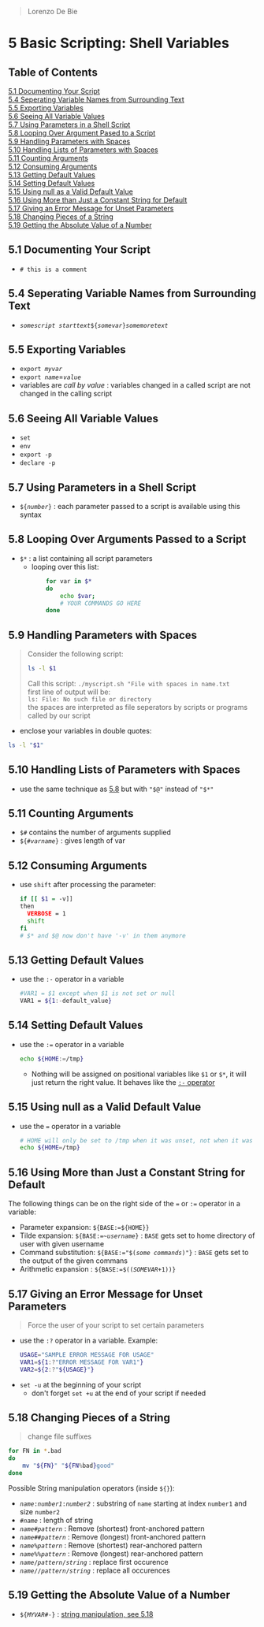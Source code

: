 >Lorenzo De Bie
# 5 Basic Scripting: Shell Variables
## Table of Contents
[5.1 Documenting Your Script](#51-documenting-your-script)  
[5.4 Seperating Variable Names from Surrounding Text](#54-seperating-variable-names-from-surrounding-text)  
[5.5 Exporting Variables](#55-exporting-variables)  
[5.6 Seeing All Variable Values](#56-seeing-all-variable-values)  
[5.7 Using Parameters in a Shell Script](#57-using-parameters-in-a-shell-script)  
[5.8 Looping Over Argument Pased to a Script](#58-looping-over-argument-pased-to-a-script)  
[5.9 Handling Parameters with Spaces](#59-handling-parameters-with-spaces)  
[5.10 Handling Lists of Parameters with Spaces](#510-handling-lists-of-parameters-with-spaces)  
[5.11 Counting Arguments](#511-counting-arguments)  
[5.12 Consuming Arguments](#512-consuming-arguments)  
[5.13 Getting Default Values](#513-getting-default-values)  
[5.14 Setting Default Values](#514-setting-default-values)  
[5.15 Using null as a Valid Default Value](#515-using-null-as-a-valid-default-value)  
[5.16 Using More than Just a Constant String for Default](#516-using-more-than-just-a-constant-string-for-default)  
[5.17 Giving an Error Message for Unset Parameters](#517-giving-an-error-message-for-unset-parameters)  
[5.18 Changing Pieces of a String](#518-changing-pieces-of-a-string)  
[5.19 Getting the Absolute Value of a Number](#519-getting-the-absolute-value-of-a-number)  

## 5.1 Documenting Your Script
* `# this is a comment`

## 5.4 Seperating Variable Names from Surrounding Text
* *`somescript starttext`*`${`*`somevar`*`}`*`somemoretext`*

## 5.5 Exporting Variables
* `export `*`myvar`*
* `export `*`name`*=*`value`*
* variables are *call by value* : variables changed in a called script are not changed in the calling script

## 5.6 Seeing All Variable Values
* `set`
* `env`
* `export -p`
* `declare -p`

## 5.7 Using Parameters in a Shell Script
* `${`*`number`*`}` : each parameter passed to a script is available using this syntax

## 5.8 Looping Over Arguments Passed to a Script
* `$*` : a list containing all script parameters
  * looping over this list:  
    ``` bash
        for var in $*
        do
            echo $var;
            # YOUR COMMANDS GO HERE
        done
    ```

## 5.9 Handling Parameters with Spaces
> Consider the following script:
> ``` bash
> ls -l $1
> ```
> Call this script: `./myscript.sh "File with spaces in name.txt`  
> first line of output will be:  
> `ls: File: No such file or directory`  
> the spaces are interpreted as file seperators by scripts or programs called by our script
* enclose your variables in double quotes:  
```bash
ls -l "$1"
```

## 5.10 Handling Lists of Parameters with Spaces
* use the same technique as [5.8](#58-looping-over-argument-pased-to-a-script) but with `"$@"` instead of `"$*"`

## 5.11 Counting Arguments
* `$#` contains the number of arguments supplied
* `${#`*`varname`*`}` : gives length of var

## 5.12 Consuming Arguments
* use `shift` after processing the parameter:  
  ```bash
  if [[ $1 = -v]]
  then
    VERBOSE = 1
    shift
  fi
  # $* and $@ now don't have '-v' in them anymore
  ```

## 5.13 Getting Default Values
* use the `:-` operator in a variable
  ```bash
  #VAR1 = $1 except when $1 is not set or null
  VAR1 = ${1:-default_value}
  ```

## 5.14 Setting Default Values
* use the `:=` operator in a variable
  ```bash
  echo ${HOME:=/tmp}
  ```
  * Nothing will be assigned on positional variables like `$1` or `$*`, it will just return the right value. It behaves like the [`:-` operator](#513-getting-default-values)

## 5.15 Using null as a Valid Default Value
* use the `=` operator in a variable
  ```bash
  # HOME will only be set to /tmp when it was unset, not when it was empty
  echo ${HOME=/tmp}
  ```

## 5.16 Using More than Just a Constant String for Default
The following things can be on the right side of the `=` or `:=` operator in a variable:
* Parameter expansion: `${BASE:=${HOME}}`
* Tilde expansion: `${BASE:=~`*`username`*`}` : `BASE` gets set to home directory of user with given username
* Command substitution: `${BASE:="$(`*`some commands`*`)"}` : `BASE` gets set to the output of the given commans
* Arithmetic expansion : `${BASE:=$((`*`SOMEVAR`*`+1))}`

## 5.17 Giving an Error Message for Unset Parameters
> Force the user of your script to set certain parameters
* use the `:?` operator in a variable. Example:
  ```bash
  USAGE="SAMPLE ERROR MESSAGE FOR USAGE"
  VAR1=${1:?"ERROR MESSAGE FOR VAR1"}
  VAR2=${2:?"${USAGE}"}
  ```
* `set -u` at the beginning of your script
  * don't forget `set +u` at the end of your script if needed

## 5.18 Changing Pieces of a String
> change file suffixes
```bash
for FN in *.bad
do
    mv "${FN}" "${FN%bad}good"
done
```
Possible String manipulation operators (inside `${}`):
* *`name`*`:`*`number1`*`:`*`number2`* : substring of `name` starting at index `number1` and size `number2`
* `#`*`name`* : length of string
* *`name`*`#`*`pattern`* : Remove (shortest) front-anchored pattern
* *`name`*`##`*`pattern`* : Remove (longest) front-anchored pattern
* *`name`*`%`*`pattern`* : Remove (shortest) rear-anchored pattern
* *`name`*`%%`*`pattern`* : Remove (longest) rear-anchored pattern
* *`name`*`/`*`pattern`*`/`*`string`* : replace first occurence
* *`name`*`//`*`pattern`*`/`*`string`* : replace all occurences

## 5.19 Getting the Absolute Value of a Number
* `${`*`MYVAR`*`#-}` : [string manipulation, see 5.18](#518-changing-pieces-of-a-string)
